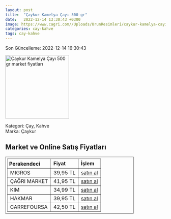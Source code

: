 ```yaml
---
layout: post
title:  "Çaykur Kamelya Çayı 500 gr"
date:   2022-12-14 13:30:43 +0300
image: https://www.cagri.com//Uploads/UrunResimleri/caykur-kamelya-cayi-500-gr-9a74.jpg
categories: cay-kahve
tags: cay-kahve
---
```


Son Güncelleme: 2022-12-14 16:30:43

<img src="https://www.cagri.com//Uploads/UrunResimleri/caykur-kamelya-cayi-500-gr-9a74.jpg" width="200" alt="Çaykur Kamelya Çayı 500 gr market fiyatları" />

Kategori: Çay, Kahve
<br />
Marka: Çaykur

<h2>Market ve Online Satış Fiyatları</h2>

<table border="1" style="padding: 5px;width:80%;">
  <tr>
    <td style="padding: 5px;"><strong>Perakendeci</strong></td>
    <td><strong>Fiyat</strong></td>
    <td><strong>İşlem</strong></td>
  </tr>
  <tr>
              <td title="Migros">MIGROS</td>
              <td>39,95 TL</td>
              <td><a title="Migros" target="_blank" href="https://www.migros.com.tr/caykur-kamelya-cay-500-g-p-2f7988">satın al</a></td>
            </tr><tr>
              <td title="Çağrı Market">ÇAĞRI MARKET</td>
              <td>41,95 TL</td>
              <td><a title="Çağrı Market" target="_blank" href="https://www.cagri.com/caykur-kamelya-cayi-500-gr">satın al</a></td>
            </tr><tr>
              <td title="Kim">KIM</td>
              <td>34,99 TL</td>
              <td><a title="Kim" target="_blank" href="https://www.kimgeldi.com/caykur-kamelya-cay-500-gr">satın al</a></td>
            </tr><tr>
              <td title="Hakmar">HAKMAR</td>
              <td>39,95 TL</td>
              <td><a title="Hakmar" target="_blank" href="https://www.hakmarexpress.com.tr/urun/gida-caykur-kamelya-cayi-siyah-cay-500gr">satın al</a></td>
            </tr><tr>
              <td title="CarrefourSA">CARREFOURSA</td>
              <td>42,50 TL</td>
              <td><a title="CarrefourSA" target="_blank" href="https://www.carrefoursa.com/caykur-kamelya-cayi-500-g-p-30018810">satın al</a></td>
            </tr>
</table>

